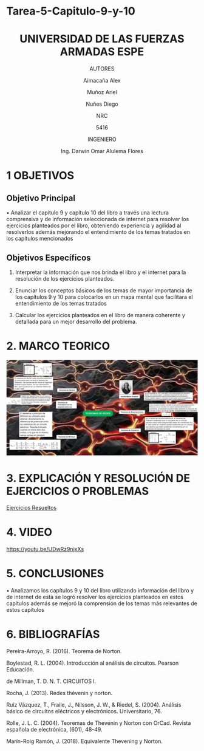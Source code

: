 # Tarea-5-Capitulo-9-y-10

<div align="center">

# UNIVERSIDAD DE LAS FUERZAS ARMADAS ESPE

AUTORES

Aimacaña Alex

Muñoz Ariel

Nuñes Diego 

NRC
  
5416

INGENIERO

Ing. Darwin Omar Alulema Flores

</div>

# 1 OBJETIVOS

## Objetivo Principal 

•	Analizar el capítulo 9 y capítulo 10 del libro a través una lectura comprensiva y de información seleccionada de internet para resolver los ejercicios planteados por el libro, obteniendo experiencia y agilidad al resolverlos además mejorando el entendimiento de los temas tratados en los capítulos mencionados

## Objetivos Específicos

1.	Interpretar la información que nos brinda el libro y el internet para la resolución de los ejercicios planteados.


2.	Enunciar los conceptos básicos de los temas de mayor importancia de los capítulos 9 y 10 para colocarlos en un mapa mental que facilitara el entendimiento de los temas tratados

3.	Calcular los ejercicios planteados en el libro de manera coherente y detallada para un mejor desarrollo del problema. 

# 2. MARCO TEORICO

![image](https://github.com/Jhosu115/Tarea-5-Capitulo-9-y-10/blob/main/WhatsApp%20Image%202021-07-20%20at%209.05.18%20PM.jpeg)

# **3. EXPLICACIÓN Y RESOLUCIÓN DE EJERCICIOS O PROBLEMAS**

[Ejercicios Resueltos](https://github.com/Jhosu115/Tarea-5-Capitulo-9-y-10/blob/main/Explicación%20de%20ejercicios%20Tarea%205.pdf)

# 4. VIDEO

https://youtu.be/UDwRz9njxXs

# 5. CONCLUSIONES

•	Analizamos los capítulos 9 y 10 del libro utilizando información del libro y de internet de esta se logró resolver los ejercicios planteados en estos capítulos además se mejoró la comprensión de los temas más relevantes de estos capítulos 

# 6. BIBLIOGRAFÍAS

Pereira-Arroyo, R. (2016). Teorema de Norton.

Boylestad, R. L. (2004). Introducción al análisis de circuitos. Pearson Educación.

de Millman, T. D. N. T. CIRCUITOS I.

Rocha, J. (2013). Redes thévenin y norton.

Ruíz Vázquez, T., Fraile, J., Nilsson, J. W., & Riedel, S. (2004). Análisis básico de circuitos eléctricos y electrónicos. Universitario, 76.

Rolle, J. L. C. (2004). Teoremas de Thevenin y Norton con OrCad. Revista española de electrónica, (601), 48-49.

Marín-Roig Ramón, J. (2018). Equivalente Thevening y Norton.

